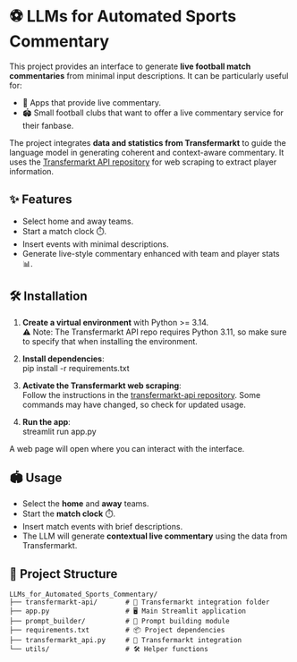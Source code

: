 # ⚽ LLMs for Automated Sports Commentary

This project provides an interface to generate **live football match commentaries** from minimal input descriptions. It can be particularly useful for:

- 📱 Apps that provide live commentary.
- 🏟️ Small football clubs that want to offer a live commentary service for their fanbase.

The project integrates **data and statistics from Transfermarkt** to guide the language model in generating coherent and context-aware commentary. It uses the [Transfermarkt API repository](https://github.com/felipeall/transfermarkt-api) for web scraping to extract player information.

## ✨ Features

- Select home and away teams.
- Start a match clock ⏱️.
- Insert events with minimal descriptions.
- Generate live-style commentary enhanced with team and player stats 📊.

## 🛠 Installation

1. **Create a virtual environment** with Python >= 3.14.  
   ⚠️ Note: The Transfermarkt API repo requires Python 3.11, so make sure to specify that when installing the environment.

2. **Install dependencies**:  
   pip install -r requirements.txt

3. **Activate the Transfermarkt web scraping**:  
   Follow the instructions in the [transfermarkt-api repository](https://github.com/felipeall/transfermarkt-api). Some commands may have changed, so check for updated usage.

4. **Run the app**:  
   streamlit run app.py  

A web page will open where you can interact with the interface.

## 🏟 Usage

- Select the **home** and **away** teams.
- Start the **match clock** ⏱️.
- Insert match events with brief descriptions.
- The LLM will generate **contextual live commentary** using the data from Transfermarkt.

## 📁 Project Structure

```tree
LLMs_for_Automated_Sports_Commentary/
├── transfermarkt-api/       # 🔗 Transfermarkt integration folder
├── app.py                   # 🖥️ Main Streamlit application
├── prompt_builder/          # 📝 Prompt building module
├── requirements.txt         # 📦 Project dependencies
├── transfermarkt_api.py     # 🔗 Transfermarkt integration
└── utils/                   # 🛠️ Helper functions
